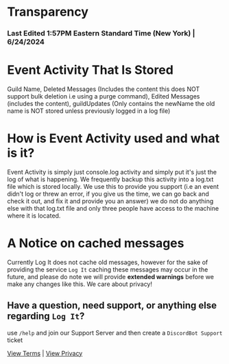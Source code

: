 # Transparency
### Last Edited 1:57PM Eastern Standard Time (New York) | 6/24/2024

# Event Activity That Is Stored
Guild Name, Deleted Messages (Includes the content this does NOT support bulk deletion i.e using a purge command), Edited Messages (includes the content), guildUpdates (Only contains the newName the old name is NOT stored unless previously logged in a log file)

# How is Event Activity used and what is it?
Event Activity is simply just console.log activity and simply put it's just the log of what is happening. We frequently backup this activity into a log.txt file which is stored locally. We use this to provide you support (i.e an event didn't log or threw an error, if you give us the time, we can go back and check it out, and fix it and provide you an answer) we do not do anything else with that log.txt file and only three people have access to the machine where it is located.


# A Notice on cached messages
Currently Log It does not cache old messages, however for the sake of providing the service `Log It` caching these messages may occur in the future, and please do note we will provide **extended warnings** before we make any changes like this. We care about privacy!

## Have a question, need support, or anything else regarding `Log It`?
use `/help` and join our Support Server and then create a `DiscordBot Support` ticket

[View Terms](terms.md) | [View Privacy](privacy.md)
